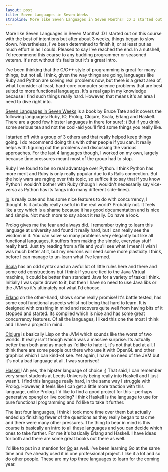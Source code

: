 ```yaml
---
layout: post
title: Seven Languages in Seven Weeks
strapline: More like Seven Languages in Seven Months! :D I started out on this course with the best of intentions but after about 3 weeks, things began to slow down. Nevertheless, I've been determined to finish it, or at least put as much effort in as I could.
---
```


More like Seven Languages in Seven Months! :D I started out on this course with the best of intentions but after about 3 weeks, things began to slow down. Nevertheless, I've been determined to finish it, or at least put as much effort in as I could. Pleased to say I've reached the end. In a nutshell, I'd recommend this course to any budding programmer or seasoned veteran. It's not without it's faults but it's a great intro.

I've been thinking that the C/C++ style of programming is great for many things, but not all. I think, given the way things are going, languages like Ruby and Python are solving real problems now, but there is a great area of, what I consider at least, hard-core computer science problems that are best suited to more functional languages. It's a real gap in my knowledge because I find such things really hard. However, that means it's an area I need to dive right into.

[Seven Languages in Seven Weeks](https://pragprog.com/book/btlang/seven-languages-in-seven-weeks) is a book by Bruce Tate and it covers the following languages: Ruby, IO, Prolog, Clojure, Scala, Erlang and Haskell. There are a good few hipster languages in there for sure! :) But if you drink some serious tea and not the cool-aid you'll find some things you really like. 

I started off with a group of 3 others and that really helped keep things going. I do recommend doing this with other people if you can. It really helps with figuring out the problems and discussing the various approaches. For the last 4 languages though, I worked on my own, largely because time pressures meant most of the group had to stop.

Ruby I've found to be no real advantage over Python. I think Python has more merit and Ruby is only really popular due to its Rails connection. But the holy wars are raging over this topic, so suffice it to say that if you know Python I wouldn't bother with Ruby (though I wouldn't necessarily say vice-versa as Python has its fangs into many different side-lines).

[Io](http://iolanguage.org/) is really cute and has some nice features to do with concurrency, I thought. Is it actually really useful in the real world? Probably not. It feels like a toy which is a shame because it has good documentation and is nice and simple. Not much more to say about it really. Do have a look.

Prolog gives me the fear and always did. I remember trying to learn this language at university and found it really hard, but I can really see the wisdom in it. You can solve so many problems very elegantly but like all functional languages, it suffers from making the simple, everyday stuff really hard. Just try reading from a file and you'll see what I mean! I wish I was much better at it, but my neurons will need some more plasticity I think, before I can manage to un-learn what I've learned.

[Scala](http://iolanguage.org/) has an odd syntax and an awful lot of little rules here and there and some odd constructions but I think if you are tied to the Java Virtual machine, it could be better than standard Java for a variety of tasks I think. Initially I was quite drawn to it, but then I have no need to use Java libs or the JVM so it's ultimately not what I'd choose.

[Erlang](http://www.erlang.org/) on the other-hand, shows some really promise! It's battle tested, has some cool functional aspects whilst not being that hard to learn. It is designed with crashing in mind and recovers quite well from having bits of it stopped and started. Its compiled which is nice and has some great concurrency features. Of all the languages, I liked this one the most I think and I have a project in mind.

[Clojure](http://clojure.org/) is basically Lisp on the JVM which sounds like the worst of two worlds. It really isn't though which was a massive surprise. Its actually better than both and as much as I'd like to hate it, it's not that bad at all. I think there are some people out there who use it with OpenGL and other graphics which I can kind-of see. Yet again, I have no need of the JVM but it's not a bad language at all. I was surprised!

[Haskell](https://www.haskell.org/haskellwiki/Haskell)! Ah yes, the hipster language of choice ;) That said, I can remember very smart students at Leeds University being really into Haskell and I just wasn't. I find this language really hard, in the same way I struggle with Prolog. However, it feels like I can get a little more traction with this language, unlike Prolog. I'd like to find a good project for this - perhaps generative opengl or live coding? I think Haskell is the language to use for pure functional programming and I'd like to take it further.

The last four languages, I think I took more time over them but actually ended up finishing fewer of the questions as they really began to tax me and there were many other pressures. The thing to bear in mind is this course is basically an intro to all these languages and you can decide which ones to take further. For me it's basically Erlang and Haskell. I have ideas for both and there are some great books out there as well.

I'd like to put in a mention for [Go](http://golang.org/) as well. I've been learning Go at the same time and I've already used it in one professional project. I like it a lot and so do other people. These are my top three languages to learn for the coming year. 